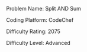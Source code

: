 Problem Name: Split AND Sum

Coding Platform: CodeChef

Difficulty Rating: 2075

Difficulty Level: Advanced
